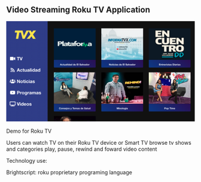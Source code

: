 <h2 > Video Streaming Roku TV Application </h2>

 <img src="https://raw.githubusercontent.com/juanluissv/RokuTvApp/master/screen.png" />

<p>Demo for Roku TV  </p>
<p> 
  Users can watch TV on their Roku TV device or Smart TV browse tv shows and categories play, pause, rewind and foward video content
</p>
<p>Technology use:</p>
<p> Brightscript: roku proprietary programing language </p>
  



